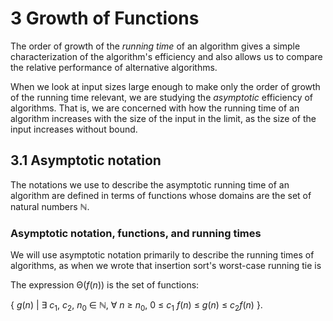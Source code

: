 # 3 Growth of Functions

The order of growth of the *running time* of an algorithm gives a simple characterization of the algorithm's efficiency and also allows us to compare the relative performance of alternative algorithms.

When we look at input sizes large enough to make only the order of growth of the running time relevant, we are studying the *asymptotic* efficiency of algorithms. That is, we are concerned with how the running time of an algorithm increases with the size of the input in the limit, as the size of the input increases without bound.

## 3.1 Asymptotic notation

The notations we use to describe the asymptotic running time of an algorithm are defined in terms of functions whose domains are the set of natural numbers ℕ.

### Asymptotic notation, functions, and running times

We will use asymptotic notation primarily to describe the running times of algorithms, as when we wrote that insertion sort's worst-case running tie is 

The expression Θ(*f*(*n*)) is the set of functions: 

{ *g*(*n*) | ∃ *c*<sub>1</sub>, *c*<sub>2</sub>, *n*<sub>0</sub> ∈ ℕ, ∀ *n* ≥ *n*<sub>0</sub>, 0 ≤ *c*<sub>1</sub> *f*(*n*) ≤ *g*(*n*) ≤ *c*<sub>2</sub>*f*(*n*) }.

